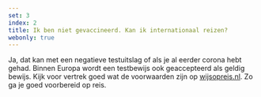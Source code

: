 ```yaml
---
set: 3
index: 2
title: Ik ben niet gevaccineerd. Kan ik internationaal reizen?
webonly: true
---
```

Ja, dat kan met een negatieve testuitslag of als je al eerder corona hebt gehad. Binnen Europa wordt een testbewijs ook geaccepteerd als geldig bewijs. Kijk voor vertrek goed wat de voorwaarden zijn op <a href="https://www.wijsopreis.nl" rel="noopener noreferrer" target="_blank">wijsopreis.nl</a>. Zo ga je goed voorbereid op reis.
